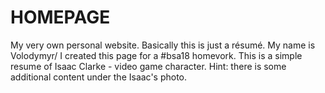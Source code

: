 # HOMEPAGE
My very own personal website. Basically this is just a résumé.
My name is Volodymyr/ I created this page for a #bsa18 homevork. This is a simple resume of Isaac Clarke - video game character.
Hint: there is some additional content under the Isaac's photo.  
